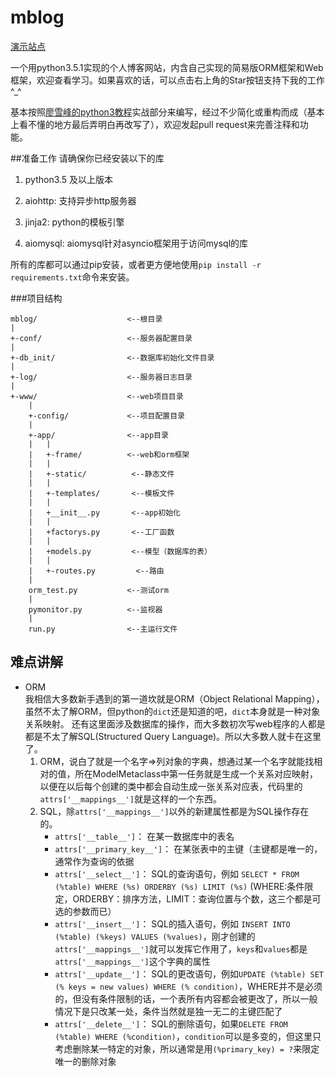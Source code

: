 # mblog
[演示站点](http://119.29.191.109/)

一个用python3.5.1实现的个人博客网站，内含自己实现的简易版ORM框架和Web框架，欢迎查看学习。如果喜欢的话，可以点击右上角的Star按钮支持下我的工作^_^

基本按照[廖雪峰的python3教程](http://www.liaoxuefeng.com/wiki/0014316089557264a6b348958f449949df42a6d3a2e542c000/001432170876125c96f6cc10717484baea0c6da9bee2be4000)实战部分来编写，经过不少简化或重构而成（基本上看不懂的地方最后弄明白再改写了），欢迎发起pull request来完善注释和功能。

##准备工作
请确保你已经安装以下的库

1. python3.5 及以上版本

1. aiohttp: 支持异步http服务器

1. jinja2: python的模板引擎

1. aiomysql: aiomysql针对asyncio框架用于访问mysql的库

所有的库都可以通过pip安装，或者更方便地使用`pip install -r requirements.txt`命令来安装。

###项目结构

    mblog/                    <--根目录
    |
    +-conf/                   <--服务器配置目录
    |
    +-db_init/                <--数据库初始化文件目录
    |
    +-log/                    <--服务器日志目录
    |
    +-www/                    <--web项目目录
    	|
		+-config/             <--项目配置目录
		|
		+-app/                <--app目录
		|	|
		|	+-frame/          <--web和orm框架
		|	|
		|	+-static/          <--静态文件
		|	|
		|	+-templates/       <--模板文件
		|	|
		|	+__init__.py       <--app初始化
		|	|
		|	+factorys.py       <--工厂函数
		|	|
		|	+models.py         <--模型（数据库的表）
		|	|
		|	+-routes.py         <--路由
		|
		orm_test.py           <--测试orm
		|
		pymonitor.py          <--监视器
		|
		run.py                <--主运行文件
## 难点讲解  
* ORM  
我相信大多数新手遇到的第一道坎就是ORM（Object Relational Mapping），虽然不太了解ORM，但python的`dict`还是知道的吧，`dict`本身就是一种对象关系映射。
还有这里面涉及数据库的操作，而大多数初次写web程序的人都是都是不太了解SQL(Structured Query Language)。所以大多数人就卡在这里了。
	1.  ORM，说白了就是一个名字=>列对象的字典，想通过某一个名字就能找相对的值，所在ModelMetaclass中第一任务就是生成一个关系对应映射，以便在以后每个创建的类中都会自动生成一张关系对应表，代码里的`attrs['__mappings__']`就是这样的一个东西。
	2.  SQL，除`attrs['__mappings__']`以外的新建属性都是为SQL操作存在的。
		- `attrs['__table__']`： 在某一数据库中的表名
		- `attrs['__primary_key__']`： 在某张表中的主键（主键都是唯一的，通常作为查询的依据
		- `attrs['__select__']`： SQL的查询语句，例如 `SELECT * FROM (%table) WHERE (%s) ORDERBY (%s) LIMIT (%s)` (WHERE:条件限定，ORDERBY：排序方法，LIMIT：查询位置与个数，这三个都是可选的参数而已）
		- `attrs['__insert__']`： SQL的插入语句，例如 `INSERT INTO (%table) (%keys) VALUES (%values)`，刚才创建的`attrs['__mappings__']`就可以发挥它作用了，`keys`和`values`都是`attrs['__mappings__']`这个字典的属性
		- `attrs['__update__']`： SQL的更改语句，例如`UPDATE (%table) SET (% keys = new values) WHERE (% condition)`，WHERE并不是必须的，但没有条件限制的话，一个表所有内容都会被更改了，所以一般情况下是只改某一处，条件当然就是独一无二的主键匹配了
		- `attrs['__delete__']`： SQL的删除语句，如果`DELETE FROM (%table) WHERE (%condition)`，`condition`可以是多变的，但这里只考虑删除某一特定的对象，所以通常是用`(%primary_key) = ?`来限定唯一的删除对象
